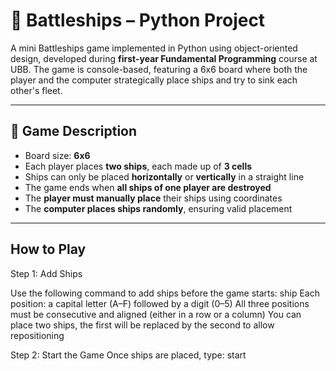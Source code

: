 # 🚢 Battleships – Python Project

A mini Battleships game implemented in Python using object-oriented design, developed during **first-year Fundamental Programming** course at UBB. 
The game is console-based, featuring a 6x6 board where both the player and the computer strategically place ships and try to sink each other's fleet.

---

## 🧩 Game Description

- Board size: **6x6**
- Each player places **two ships**, each made up of **3 cells**
- Ships can only be placed **horizontally** or **vertically** in a straight line
- The game ends when **all ships of one player are destroyed**
- The **player must manually place** their ships using coordinates
- The **computer places ships randomly**, ensuring valid placement

---

## How to Play

Step 1: Add Ships

Use the following command to add ships before the game starts: ship <pos1><pos2><pos3>
Each position: a capital letter (A–F) followed by a digit (0–5)
All three positions must be consecutive and aligned (either in a row or a column)
You can place two ships, the first will be replaced by the second to allow repositioning

Step 2: Start the Game
Once ships are placed, type: start

